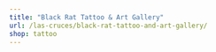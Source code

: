 ```yaml
---
title: "Black Rat Tattoo & Art Gallery"
url: /las-cruces/black-rat-tattoo-and-art-gallery/
shop: tattoo
---
```

